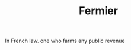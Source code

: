 ---
title: Fermier
letter: F
permalink: "/definitions/bld-fermier.html"
body: In French law. one who farms any public revenue
published_at: '2018-07-07'
source: Black's Law Dictionary 2nd Ed (1910)
layout: post
---